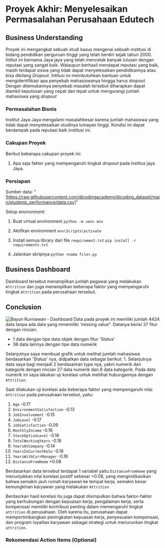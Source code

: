 # Proyek Akhir: Menyelesaikan Permasalahan Perusahaan Edutech

## Business Understanding

Proyek ini mengangkat sebuah studi kasus mengenai sebuah institusi di bidang pendidikan perguruan tinggi yang telah berdiri sejak tahun 2000. Intitut ini bernama Jaya jaya yang telah mencetak banyak lulusan dengan reputasi yang sangat baik. Walaupun berhasil mendapat reputasi yang baik, masih terdapat siswa yang tidak dapat menyelesaikan pendidikannya atau bisa dibilang *Dropout*.
Intitusi ini membutuhkan bantuan untuk mengidentifikasi apa penyebab mahasiswanya hingga harus *dropout*. Dengan ditemukannya penyebab masalah tersebut diharapkan dapat diambil keputusan yang cepat dan tepat untuk mengurangi jumlah mahasiswa yang *dropout*

### Permasalahan Bisnis

Institut Jaya Jaya mengalami masalahbesar karena jumlah mahasiswa yang tidak dapat menyelesaikan studinya lumayan tinggi. Kondisi ini dapat berdampak pada reputasi baik institusi ini.

### Cakupan Proyek

Berikut beberapa cakupan proyek ini:

1. Apa saja faktor yang mempengaruhi tingkat *dropout* pada institus jaya Jaya.

### Persiapan

Sumber data: "[https://raw.githubusercontent.com/dicodingacademy/dicoding_dataset/main/students_performance/data.csv]"

Setup environment:

1. Buat virtual environment
   `python -m venv env`

2. Aktifkan environment
   `env\Scripts\activate`

3. Install semua library dari file `requirement.txt`
   `pip install -r requirements.txt`

4. Jalankan skripnya
   `python <nama file>.py`

## Business Dashboard


Dashboard tersebut menampilkan jumlah pegawai yang melakukan `Attrition` dan juga menampilkan beberapa faktor yang mempengaruhi tingkat `Attrition` pada perusahaan tersebut.

## Conclusion
![Bayun Kurniawan - Dashboard](https://github.com/user-attachments/assets/33ea3b22-ac09-41f2-a5a2-1f1e9b2a4bb8)
Data pada proyek ini memiliki jumlah 4424 data tanpa ada data yang mmemiliki 'missing value".
Datanya berisi 37 fitur dengan rincian:
- 1 data dengan tipe data objek dengan fitur 'Status'
- 36 data lainnya dengan tipe data numerik

Selanjutnya saya membuat grafik untuk melihat jumlah mahasiswa berdasarkan 'Status' nya, didpatkan data sebagai berikut:
1. 
Selanjutnya data saya bagi menjadi 2 berdasarkan type nya, yakni numerik dan kategorik dengan rincian 27 data numerik dan 8 data kategorik. Pada data numerik ini saya lakukan uji korelasi untuk meliihat hubungannya dengan `Attrition`.

Saat dilakukan uji korelasi ada beberapa faktor yang mempengaruhi nilai `Attrition` pada perusahaan tersebut, yaitu:

1. `Age` -0.17
2. `EnvironmentSatisfaction` -0.13
3. `JobInvolvement` -0.15
4. `JobLevel` -0.17
5. `JobSatisfaction` -0.09
6. `MonthlyIncome` -0.16
7. `StockOptionLevel` -0.16
8. `TotalWorkingYears` -0.18
9. `YearsAtCompany` -0.14
10. `YearsInCurrentRole` -0.16
11. `YearsWithCurrManager` -0.16
12. `DistanceFromHome` +0.08

Berdasarkan data tersebut terdapat 1 variabel yaitu `DistanceFromHome` yang menunjukkan nilai korelasi positif sebesar +0.08, yang mengindikasikan bahwa semakin jauh rumah karyawan ke tempat kerja, semakin besar kemungkinan karyawan yang melakukan `Attrition`

Berdasrkan hasil korelasi itu juga dapat disimpulkan bahwa faktor-faktor yang berhubungan dengan kepuasan kerja, pengalaman kerja, serta kompensasi memiliki kontribusi penting dalam memengaruhi tingkat `attrition` di perusahaan. Oleh karena itu, perusahaan dapat mempertimbangkan peningkatan kepuasan kerja, penyesuaian kompensasi, dan program loyalitas karyawan sebagai strategi untuk menurunkan tingkat `attrition`.

### Rekomendasi Action Items (Optional)
